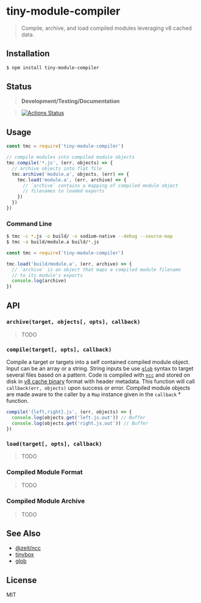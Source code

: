 tiny-module-compiler
====================

> Compile, archive, and load compiled modules leveraging v8 cached data.

<a name="installation"></a>
## Installation

```sh
$ npm install tiny-module-compiler
```

<a name="status"></a>
## Status

> **Development/Testing/Documentation**

> [![Actions Status](https://github.com/little-core-labs/tiny-module-compiler/workflows/Node%20CI/badge.svg)](https://github.com/little-core-labs/tiny-module-compiler/actions)

<a name="usage"></a>
## Usage

```js
const tmc = require('tiny-module-compiler')

// compile modules into compiled module objects
tmc.compile('*.js', (err, objects) => {
  // archive objects into flat file
  tmc.archive('module.a', objects, (err) => {
    tmc.load('module.a', (err, archive) => {
      // `archive` contains a mapping of compiled module object
      // filenames to loaded exports
    })
  })
})
```

### Command Line

```sh
$ tmc -c *.js -o build/ -x sodium-native --debug --source-map
$ tmc -a build/module.a build/*.js
```

```js
const tmc = require('tiny-module-compiler')

tmc.load('build/module.a', (err, archive) => {
  // `archive` is an object that maps a compiled module filename
  // to its module's exports
  console.log(archive)
})
```

## API

### `archive(target, objects[, opts], callback)`

> TODO

### `compile(target[, opts], callback)`

Compile a target or targets into a self contained compiled
module object. Input can be an array or a string. String inputs be use
[`glob`][glob] syntax to target several files based on a pattern. Code
is compiled with [`ncc`][ncc] and stored on disk in
[v8 cache binary](https://nodejs.org/api/vm.html#vm_script_createcacheddata)
format with header metadata. This function will call `callback(err, objects)`
upon success or error. Compiled module objects are made aware to the caller
by a `Map` instance given in the `callback` * function.

```js
compile('{left,right}.js', (err, objects) => {
  console.log(objects.get('left.js.out')) // Buffer
  console.log(objects.get('right.js.out')) // Buffer
})
```

### `load(target[, opts], callback)`

> TODO

### Compiled Module Format

> TODO

### Compiled Module Archive

> TODO

## See Also

- [@zeit/ncc][ncc]
- [tinybox][tinybox]
- [glob][glob]


## License

MIT


[ncc]: https://github.com/zeit/ncc
[glob]: https://github.com/isaacs/node-glob
[tinybox]: https://github.com/hyperdivision/tinybox

